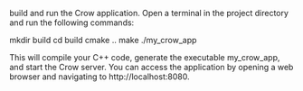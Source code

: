 build and run the Crow application. Open a terminal in the project directory and run the following commands:

mkdir build
cd build
cmake ..
make
./my_crow_app


This will compile your C++ code, generate the executable my_crow_app, and start the Crow server. You can access the application by opening a web browser and navigating to http://localhost:8080.